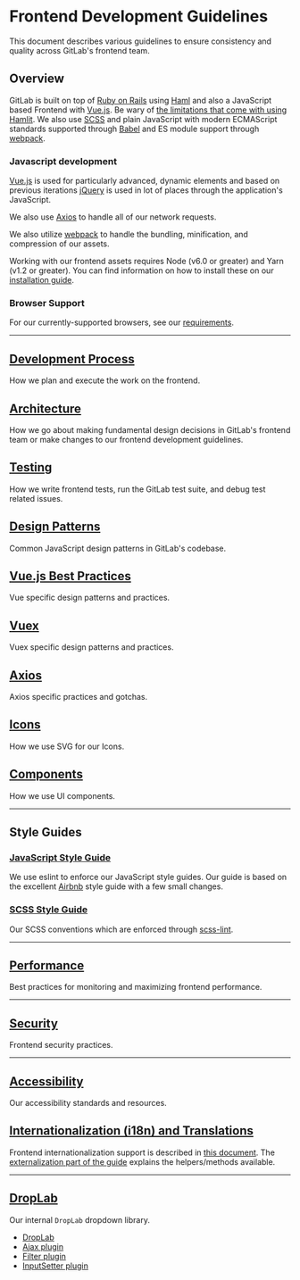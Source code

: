 # Frontend Development Guidelines

This document describes various guidelines to ensure consistency and quality
across GitLab's frontend team.

## Overview

GitLab is built on top of [Ruby on Rails][rails] using [Haml][haml] and also a JavaScript based Frontend with [Vue.js][vue].
Be wary of [the limitations that come with using Hamlit][hamlit-limits]. We also use [SCSS][scss] and plain JavaScript with
modern ECMAScript standards supported through [Babel][babel] and ES module support through [webpack][webpack].

### Javascript development

[Vue.js][vue] is used for particularly advanced, dynamic elements and based on previous iterations [jQuery][jquery] is used in lot of places through the application's JavaScript.

We also use [Axios][axios] to handle all of our network requests.

We also utilize [webpack][webpack] to handle the bundling, minification, and
compression of our assets.

Working with our frontend assets requires Node (v6.0 or greater) and Yarn
(v1.2 or greater).  You can find information on how to install these on our
[installation guide][install].

### Browser Support

For our currently-supported browsers, see our [requirements][requirements].

---

## [Development Process](development_process.md)
How we plan and execute the work on the frontend.

## [Architecture](architecture.md)
How we go about making fundamental design decisions in GitLab's frontend team
or make changes to our frontend development guidelines.

## [Testing](../testing_guide/frontend_testing.md)
How we write frontend tests, run the GitLab test suite, and debug test related
issues.

## [Design Patterns](design_patterns.md)
Common JavaScript design patterns in GitLab's codebase.

## [Vue.js Best Practices](vue.md)
Vue specific design patterns and practices.

## [Vuex](vuex.md)
Vuex specific design patterns and practices.

## [Axios](axios.md)
Axios specific practices and gotchas.

## [Icons](icons.md)
How we use SVG for our Icons.

## [Components](components.md)

How we use UI components.

---

## Style Guides

### [JavaScript Style Guide](style_guide_js.md)

We use eslint to enforce our JavaScript style guides.  Our guide is based on
the excellent [Airbnb][airbnb-js-style-guide] style guide with a few small
changes.

### [SCSS Style Guide](style_guide_scss.md)

Our SCSS conventions which are enforced through [scss-lint][scss-lint].

---

## [Performance](performance.md)
Best practices for monitoring and maximizing frontend performance.

---

## [Security](security.md)
Frontend security practices.

---

## [Accessibility](accessibility.md)
Our accessibility standards and resources.

## [Internationalization (i18n) and Translations](../i18n/externalization.md)
Frontend internationalization support is described in [this document](../i18n/).
The [externalization part of the guide](../i18n/externalization.md) explains the helpers/methods available.


[rails]: http://rubyonrails.org/
[haml]: http://haml.info/
[hamlit]: https://github.com/k0kubun/hamlit
[hamlit-limits]: https://github.com/k0kubun/hamlit/blob/master/REFERENCE.md#limitations
[scss]: http://sass-lang.com/
[babel]: https://babeljs.io/
[webpack]: https://webpack.js.org/
[jquery]: https://jquery.com/
[vue]: http://vuejs.org/
[axios]: https://github.com/axios/axios
[airbnb-js-style-guide]: https://github.com/airbnb/javascript
[scss-lint]: https://github.com/brigade/scss-lint
[install]: ../../install/installation.md#4-node
[requirements]: ../../install/requirements.md#supported-web-browsers

---

## [DropLab](droplab/droplab.md)
Our internal `DropLab` dropdown library.

* [DropLab](droplab/droplab.md)
* [Ajax plugin](droplab/plugins/ajax.md)
* [Filter plugin](droplab/plugins/filter.md)
* [InputSetter plugin](droplab/plugins/input_setter.md)
